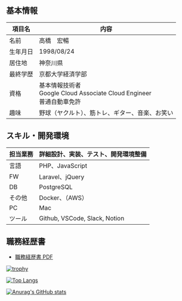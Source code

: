 ## 基本情報
| 項目名 | 内容 |
| --- | --- |
| 名前 | 高橋　宏暢 |
| 生年月日 | 1998/08/24 |
| 居住地 | 神奈川県 |
| 最終学歴 | 京都大学経済学部 |
| 資格 | 基本情報技術者<br>Google Cloud Associate Cloud Engineer<br>普通自動車免許 |
| 趣味 | 野球（ヤクルト）、筋トレ、ギター、音楽、お笑い |

## スキル・開発環境
| 担当業務 | 詳細設計、実装、テスト、開発環境整備 |
| --- | --- |
| 言語 | PHP、JavaScript |
| FW | Laravel、jQuery |
| DB | PostgreSQL |
| その他 | Docker、（AWS） |
| PC | Mac |
| ツール | Github, VSCode, Slack, Notion |

## 職務経歴書
- [職務経歴書 PDF](職務経歴書.pdf)

[![trophy](https://github-profile-trophy.vercel.app/?username=hironobu0824)](https://github.com/hironobu0824/github-profile-trophy)

[![Top Langs](https://github-readme-stats.vercel.app/api/top-langs/?username=hironobu0824)](https://github.com/anuraghazra/github-readme-stats)

[![Anurag's GitHub stats](https://github-readme-stats.vercel.app/api?username=hironobu0824)](https://github.com/anuraghazra/github-readme-stats)
